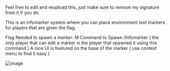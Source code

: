 Feel free to edit and reupload this, just make sure to remove my signature from it if you do.

This is an infomarker system where you can place environment text markers for players that are given the flag.

Flag Needed to spawn a marker: M
Command to Spawn /Infomarker  ( the only player that can edit a marker is the player that spawned it using this command )
A nice UI is featured on the base of the marker ( use context menu to find it easy )





![image](https://github.com/Cosmo12978/pluginhelp/assets/153873427/55e03de8-a2a6-484c-aef0-cfbc19398402)
